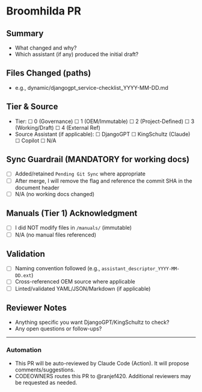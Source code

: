 # Broomhilda PR

<!--
Keep this template. Fill out the checkboxes honestly.
This project uses authority tiers and sync guardrails. Manuals are immutable.
-->

## Summary
- What changed and why?
- Which assistant (if any) produced the initial draft?

## Files Changed (paths)
- e.g., dynamic/djangogpt_service-checklist_YYYY-MM-DD.md

## Tier & Source
- Tier:  ☐ 0 (Governance)  ☐ 1 (OEM/Immutable)  ☐ 2 (Project-Defined)  ☐ 3 (Working/Draft)  ☐ 4 (External Ref)
- Source Assistant (if applicable): ☐ DjangoGPT ☐ KingSchultz (Claude) ☐ Copilot ☐ N/A

## Sync Guardrail (MANDATORY for working docs)
- ☐ Added/retained `Pending Git Sync` where appropriate
- ☐ After merge, I will remove the flag and reference the commit SHA in the document header
- ☐ N/A (no working docs changed)

## Manuals (Tier 1) Acknowledgment
- ☐ I did NOT modify files in `/manuals/` (immutable)
- ☐ N/A (no manual files referenced)

## Validation
- ☐ Naming convention followed (e.g., `assistant_descriptor_YYYY-MM-DD.ext`)
- ☐ Cross-referenced OEM source where applicable
- ☐ Linted/validated YAML/JSON/Markdown (if applicable)

## Reviewer Notes
- Anything specific you want DjangoGPT/KingSchultz to check?
- Any open questions or follow-ups?

---

### Automation
- This PR will be auto-reviewed by Claude Code (Action). It will propose comments/suggestions.
- CODEOWNERS routes this PR to @ranjef420. Additional reviewers may be requested as needed.